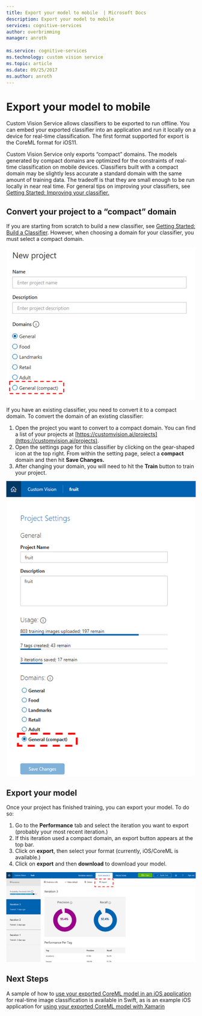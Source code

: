 ```yaml
---
title: Export your model to mobile  | Microsoft Docs
description: Export your model to mobile 
services: cognitive-services
author: overbrimming
manager: anroth

ms.service: cognitive-services
ms.technology: custom vision service
ms.topic: article
ms.date: 09/25/2017
ms.author: anroth
---
```

 
 

# Export your model to mobile 

Custom Vision Service allows classifiers to be exported to run offline. You can embed your exported classifier into an application and run it locally on a device for real-time classification. The first format supported for export is the CoreML format for iOS11.

Custom Vision Service only exports “compact” domains. The models generated by compact domains are optimized for the constraints of real-time classification on mobile devices. Classifiers built with a compact domain may be slightly less accurate a standard domain with the same amount of training data. The tradeoff is that they are small enough to be run locally in near real time. For general tips on improving your classifiers, see [Getting Started: Improving your classifier.](https://docs.microsoft.com/en-us/azure/cognitive-services/custom-vision-service/getting-started-improving-your-classifier)

## Convert your project to a “compact” domain
If you are starting from scratch to build a new classifier, see [Getting Started: Build a Classifier](https://docs.microsoft.com/en-us/azure/cognitive-services/custom-vision-service/getting-started-build-a-classifier). However, when choosing a domain for your classifier, you must select a compact domain. 

 ![Select a compact domain.](./media/export-your-model/new-project-domain.png)
 
 If you have an existing classifier, you need to convert it to a compact domain. To convert the domain of an existing classifier:
1. Open the project you want to convert to a compact domain. You can find a list of your projects at [https://customvision.ai/projects](https://customvision.ai/projects). 
2. Open the settings page for this classifier by clicking on the gear-shaped icon at the top right. From within the setting page, select a **compact** domain and then hit **Save Changes.**
3. After changing your domain, you will need to hit the **Train** button to train your project.

 ![Change settings to a compact domain.](./media/export-your-model/change-project-domain.PNG)

## Export your model
Once your project has finished training, you can export your model. To do so:
1. Go to the **Performance** tab and select the iteration you want to export (probably your most recent iteration.)
3. If this iteration used a compact domain, an export button appears at the top bar. 
4. Click on **export**, then select your format (currently, iOS/CoreML is available.)
5. Click on **export** and then **download** to download your model. 

 ![Export project.](./media/export-your-model/export-project.png)

## Next Steps
A sample of how to [use your exported CoreML model in an iOS application](https://go.microsoft.com/fwlink/?linkid=857726) for real-time image classification is available in Swift, as is an example iOS application for [using your exported CoreML model with Xamarin](https://github.com/xamarin/ios-samples/tree/master/ios11/CoreMLAzureModel.)
